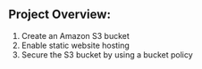 ## Project Overview:

1. Create an Amazon S3 bucket
2. Enable static website hosting
3. Secure the S3 bucket by using a bucket policy
